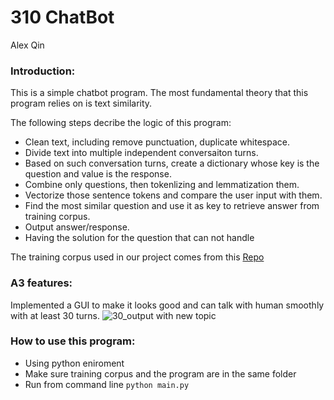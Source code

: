 # 310 ChatBot

Alex Qin

### Introduction: 

This is a simple chatbot program. The most fundamental theory that this program relies on is text similarity. 

The following steps decribe the logic of this program:
* Clean text, including remove punctuation, duplicate whitespace.
* Divide text into multiple independent conversaiton turns.
* Based on such conversation turns, create a dictionary whose key is the question and value is the response.
* Combine only questions, then tokenlizing and lemmatization them.
* Vectorize those sentence tokens and compare the user input with them.
* Find the most similar question and use it as key to retrieve answer from training corpus.
* Output answer/response.
* Having the solution for the question that can not handle

The training corpus used in our project comes from this [Repo](https://github.com/gunthercox/chatterbot-corpus)

### A3 features:
Implemented a GUI to make it looks good and can talk with human smoothly with at least 30 turns.
![30_output with new topic](https://user-images.githubusercontent.com/43220166/55991117-54bf1180-5c5e-11e9-8d06-913b427e40fc.PNG)




### How to use this program:
* Using python eniroment
* Make sure training corpus and the program are in the same folder
* Run from command line `python main.py`



